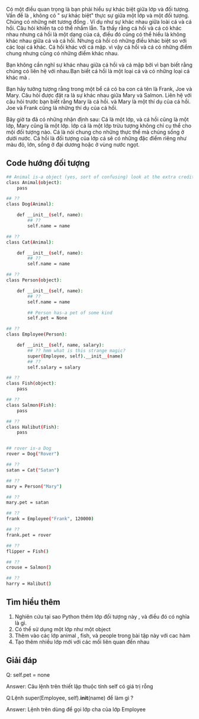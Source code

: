 Có một điều quan trọng là bạn phải hiểu sự khác biệt giữa lớp và đối tượng. Vấn đề là , không có " sự khác biệt" thực sự giữa một lớp và một đối tượng. Chúng có những nét tương đồng . Ví dụ như sự khác nhau giữa loài cá và cá hồi. Câu hỏi khiến ta có thể nhầm lẫn. Ta thấy rằng cá hồi và cá có khác nhau nhưng cá hồi là một dạng của cá, điều đó cũng có thể hiểu là không khác nhau giữa cá và cá hồi. Nhưng cá hồi có những điều khác biệt so với các loại cá khác. Cá hồi khác với cá mập. vì vậy cá hồi và cá có những điểm chung nhưng cũng có những điểm khác nhau.
 
 Bạn không cần nghĩ sự khác nhau giữa cá hồi và cá mập bởi vì bạn biết rằng chúng có liên hệ với nhau.Bạn biết cá hồi là một loại cá và có những loại cá khác mà .
 
 Bạn  hãy tưởng tượng rằng trong một bể cá có ba con cá tên là Frank, Joe và Mary. Câu hỏi được đặt ra là sự khác nhau giữa Mary và Salmon. Liên hệ với câu hỏi trước bạn biết rằng Mary là cá hồi. và Mary là một thí dụ của cá
 hồi. Joe và Frank cũng là những thí dụ của cá hồi. 

Bây giờ ta đã có những nhận định sau: Cá là một lớp, và cá hồi cũng là một lớp, Mary cũng là một lớp. lớp cá
là một lớp trừu tượng không chỉ cụ thể cho mội đối tượng nào. Cá là nói chung cho những thực thể mà chúng sống
ở dưới nước. Cá hồi là đối tượng của lớp cá sẽ có những đặc điểm riêng như màu đỏ, lớn, sống ở đại dương 
hoặc ở vùng nước ngọt.

## Code hướng đối tượng

```sh
## Animal is-a object (yes, sort of confusing) look at the extra credit
class Animal(object):
    pass

## ??
class Dog(Animal):

    def __init__(self, name):
        ## ??
        self.name = name

## ??
class Cat(Animal):

    def __init__(self, name):
        ## ??
        self.name = name

## ??
class Person(object):

    def __init__(self, name):
        ## ??
        self.name = name

        ## Person has-a pet of some kind
        self.pet = None

## ??
class Employee(Person):

    def __init__(self, name, salary):
        ## ?? hmm what is this strange magic?
        super(Employee, self).__init__(name)
        ## ??
        self.salary = salary

## ??
class Fish(object):
    pass

## ??
class Salmon(Fish):
    pass

## ??
class Halibut(Fish):
    pass


## rover is-a Dog
rover = Dog("Rover")

## ??
satan = Cat("Satan")

## ??
mary = Person("Mary")

## ??
mary.pet = satan

## ??
frank = Employee("Frank", 120000)

## ??
frank.pet = rover

## ??
flipper = Fish()

## ??
crouse = Salmon()

## ??
harry = Halibut()
```

## Tìm hiểu thêm

1. Nghiên cứu tại sao Python thêm lớp đối tượng này , và điều đó có nghĩa là gì.
2. Có thể sử dụng một lớp như một object
3. Thêm vào các lớp animal , fish, và people trong bài tập này với cac hàm
4. Tạo thêm nhiều lớp mới với các mối liên quan đến nhau

## Giải đáp

Q: self.pet = none

Answer: Câu lệnh trên thiết lập thuộc tính self có giá trị rỗng

Q:Lệnh super(Employee, self).__init__(name) để làm gì ?

Answer: Lệnh trên dùng để gọi lớp cha của lớp Employee

